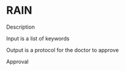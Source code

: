 # RAIN

Description

Input is a list of keywords

Output is a protocol for the doctor to approve

Approval 